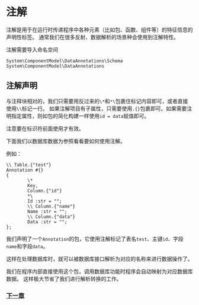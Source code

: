 # 注解
注解是用于在运行时传递程序中各种元素（比如包、函数、组件等）的特征信息的声明性标签。
通常我们在很多反射、数据解析的场景种会使用到注解特性。

注解需要导入命名空间
```
System\ComponentModel\DataAnnotations\Schema
System\ComponentModel\DataAnnotations
```
## 注解声明
与注释块相对的，我们只需要用反过来的`\*`和`*\`包裹住标记内容即可，或者直接使用`\\`标记一行。
如果注解项目有子属性，只需要使用`.{}`包裹即可。如果需要注明指定属性，则如包的简化构建一样使用`id = data`赋值即可。

注意要在标识符前面使用才有效。

下面我们以数据库数据为参照看看要如何使用注解。

例如：
```
\\ Table.{"test"}
Annotation #{}
{
        \*
        Key,
        Column.{"id"}
        *\
        Id :str = "";
        \\ Column.{"name"}
        Name :str = ""; 
        \\ Column.{"data"}
        Data :str = "";
};
```
我们声明了一个`Annotation`的包，它使用注解标记了表名`test`、主键`id`、字段`name`和字段`data`。

这样在处理数据库时，就可以被数据库接口解析为对应的名称来进行数据操作了。

我们在程序内部直接使用这个包，调用数据库功能时程序会自动映射为对应数据库数据。
这样极大节省了我们进行解析转换的工作。

### [下一章](linq.md)